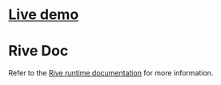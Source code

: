 # **[Live demo](https://guillaumecartoonbase.github.io/Pasqal-Floor_4/)**

# Rive Doc

Refer to the [Rive runtime documentation](https://help.rive.app/runtimes/overview) for more information.
